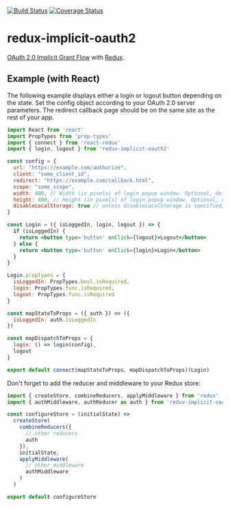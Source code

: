 [![Build Status](https://travis-ci.org/danilobuerger/redux-implicit-oauth2.svg?branch=master)](https://travis-ci.org/danilobuerger/redux-implicit-oauth2) [![Coverage Status](https://coveralls.io/repos/github/danilobuerger/redux-implicit-oauth2/badge.svg?branch=master)](https://coveralls.io/github/danilobuerger/redux-implicit-oauth2?branch=master)

# redux-implicit-oauth2

[OAuth 2.0 Implicit Grant Flow](https://tools.ietf.org/html/rfc6749#section-4.2) with [Redux](https://github.com/reactjs/redux).

## Example (with React)

The following example displays either a login or logout button depending on the state.
Set the config object according to your OAuth 2.0 server parameters.
The redirect callback page should be on the same site as the rest of your app.

```jsx
import React from 'react'
import PropTypes from 'prop-types'
import { connect } from 'react-redux'
import { login, logout } from 'redux-implicit-oauth2'

const config = {
  url: "https://example.com/authorize",
  client: "some_client_id",
  redirect: "https://example.com/callback.html",
  scope: "some_scope",
  width: 400, // Width (in pixels) of login popup window. Optional, default: 400
  height: 400, // Height (in pixels) of login popup window. Optional, default: 400
  disableLocalStorage: true // unless disableLocalStorage is specified, the token will be stored in local storage (enabling multiple windows to share the token)
}

const Login = ({ isLoggedIn, login, logout }) => {
  if (isLoggedIn) {
    return <button type='button' onClick={logout}>Logout</button>
  } else {
    return <button type='button' onClick={login}>Login</button>
  }
}

Login.propTypes = {
  isLoggedIn: PropTypes.bool.isRequired,
  login: PropTypes.func.isRequired,
  logout: PropTypes.func.isRequired
}

const mapStateToProps = ({ auth }) => ({
  isLoggedIn: auth.isLoggedIn
})

const mapDispatchToProps = {
  login: () => login(config),
  logout
}

export default connect(mapStateToProps, mapDispatchToProps)(Login)
```

Don't forget to add the reducer and middleware to your Redux store:

```js
import { createStore, combineReducers, applyMiddleware } from 'redux'
import { authMiddleware, authReducer as auth } from 'redux-implicit-oauth2'

const configureStore = (initialState) =>
  createStore(
    combineReducers({
      // other reducers
      auth
    }),
    initialState,
    applyMiddleware(
      // other middleware
      authMiddleware
    )
  )

export default configureStore
```
